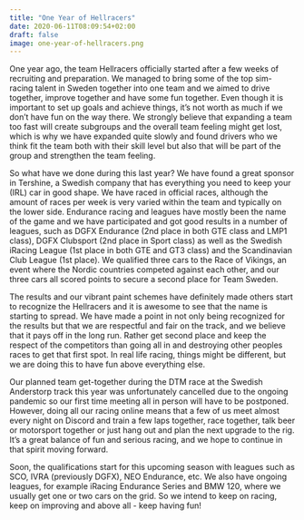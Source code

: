 ```yaml
---
title: "One Year of Hellracers"
date: 2020-06-11T08:09:54+02:00
draft: false
image: one-year-of-hellracers.png
---
```




One year ago, the team Hellracers officially started after a few weeks of recruiting and preparation. We managed to bring some of the top sim-racing talent in Sweden together into one team and we aimed to drive together, improve together and have some fun together. Even though it is important to set up goals and achieve things, it’s not worth as much if we don’t have fun on the way there. We strongly believe that expanding a team too fast will create subgroups and the overall team feeling might get lost, which is why we have expanded quite slowly and found drivers who we think fit the team both with their skill level but also that will be part of the group and strengthen the team feeling.

So what have we done during this last year? We have found a great sponsor in Tershine, a Swedish company that has everything you need to keep your (IRL) car in good shape. We have raced in official races, although the amount of races per week is very varied within the team and typically on the lower side. Endurance racing and leagues have mostly been the name of the game and we have participated and got good results in a number of leagues, such as DGFX Endurance (2nd place in both GTE class and LMP1 class), DGFX Clubsport (2nd place in Sport class) as well as the Swedish iRacing League (1st place in both GTE and GT3 class) and the Scandinavian Club League (1st place). We qualified three cars to the Race of Vikings, an event where the Nordic countries competed against each other, and our three cars all scored points to secure a second place for Team Sweden.

The results and our vibrant paint schemes have definitely made others start to recognize the Hellracers and it is awesome to see that the name is starting to spread. We have made a point in not only being recognized for the results but that we are respectful and fair on the track, and we believe that it pays off in the long run. Rather get second place and keep the respect of the competitors than going all in and destroying other peoples races to get that first spot. In real life racing, things might be different, but we are doing this to have fun above everything else. 

Our planned team get-together during the DTM race at the Swedish Anderstorp track this year was unfortunately cancelled due to the ongoing pandemic so our first time meeting all in person will have to be postponed. However, doing all our racing online means that a few of us meet almost every night on Discord and train a few laps together, race together, talk beer or motorsport together or just hang out and plan the next upgrade to the rig. It’s a great balance of fun and serious racing, and we hope to continue in that spirit moving forward. 

Soon, the qualifications start for this upcoming season with leagues such as SCO, IVRA (previously DGFX), NEO Endurance, etc. We also have ongoing leagues, for example iRacing Endurance Series and BMW 120, where we usually get one or two cars on the grid. So we intend to keep on racing, keep on improving and above all - keep having fun!